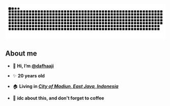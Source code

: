 <div align="center">
  <a href="https://1999azzar.github.io/1999AZZAR/">
  <img  src="https://github.com/1999AZZAR/1999AZZAR/blob/main/resources/img/grid-snake.svg"
       alt="snake" /></a>
</div>

## **About me**

- 👋 **Hi, I’m [@dafhaaji](https://t.me/daffaajii)**
- ✨ **20 years old**
- 🏠 **Living in *[City of Madiun, East Java, Indonesia](https://en.m.wikipedia.org/wiki/Madiun)***


- 🗿 **idc about this, and don't forget to coffee**
